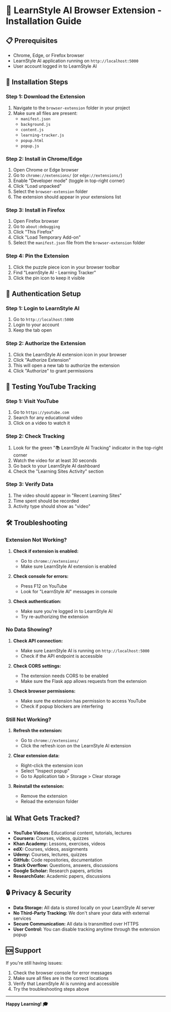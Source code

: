 # 🚀 LearnStyle AI Browser Extension - Installation Guide

## 📋 Prerequisites
- Chrome, Edge, or Firefox browser
- LearnStyle AI application running on `http://localhost:5000`
- User account logged in to LearnStyle AI

## 🔧 Installation Steps

### Step 1: Download the Extension
1. Navigate to the `browser-extension` folder in your project
2. Make sure all files are present:
   - `manifest.json`
   - `background.js`
   - `content.js`
   - `learning-tracker.js`
   - `popup.html`
   - `popup.js`

### Step 2: Install in Chrome/Edge
1. Open Chrome or Edge browser
2. Go to `chrome://extensions/` (or `edge://extensions/`)
3. Enable "Developer mode" (toggle in top-right corner)
4. Click "Load unpacked"
5. Select the `browser-extension` folder
6. The extension should appear in your extensions list

### Step 3: Install in Firefox
1. Open Firefox browser
2. Go to `about:debugging`
3. Click "This Firefox"
4. Click "Load Temporary Add-on"
5. Select the `manifest.json` file from the `browser-extension` folder

### Step 4: Pin the Extension
1. Click the puzzle piece icon in your browser toolbar
2. Find "LearnStyle AI - Learning Tracker"
3. Click the pin icon to keep it visible

## 🔐 Authentication Setup

### Step 1: Login to LearnStyle AI
1. Go to `http://localhost:5000`
2. Login to your account
3. Keep the tab open

### Step 2: Authorize the Extension
1. Click the LearnStyle AI extension icon in your browser
2. Click "Authorize Extension"
3. This will open a new tab to authorize the extension
4. Click "Authorize" to grant permissions

## 🎯 Testing YouTube Tracking

### Step 1: Visit YouTube
1. Go to `https://youtube.com`
2. Search for any educational video
3. Click on a video to watch it

### Step 2: Check Tracking
1. Look for the green "📚 LearnStyle AI Tracking" indicator in the top-right corner
2. Watch the video for at least 30 seconds
3. Go back to your LearnStyle AI dashboard
4. Check the "Learning Sites Activity" section

### Step 3: Verify Data
1. The video should appear in "Recent Learning Sites"
2. Time spent should be recorded
3. Activity type should show as "video"

## 🛠️ Troubleshooting

### Extension Not Working?
1. **Check if extension is enabled:**
   - Go to `chrome://extensions/`
   - Make sure LearnStyle AI extension is enabled

2. **Check console for errors:**
   - Press F12 on YouTube
   - Look for "LearnStyle AI" messages in console

3. **Check authentication:**
   - Make sure you're logged in to LearnStyle AI
   - Try re-authorizing the extension

### No Data Showing?
1. **Check API connection:**
   - Make sure LearnStyle AI is running on `http://localhost:5000`
   - Check if the API endpoint is accessible

2. **Check CORS settings:**
   - The extension needs CORS to be enabled
   - Make sure the Flask app allows requests from the extension

3. **Check browser permissions:**
   - Make sure the extension has permission to access YouTube
   - Check if popup blockers are interfering

### Still Not Working?
1. **Refresh the extension:**
   - Go to `chrome://extensions/`
   - Click the refresh icon on the LearnStyle AI extension

2. **Clear extension data:**
   - Right-click the extension icon
   - Select "Inspect popup"
   - Go to Application tab > Storage > Clear storage

3. **Reinstall the extension:**
   - Remove the extension
   - Reload the extension folder

## 📊 What Gets Tracked?

- **YouTube Videos:** Educational content, tutorials, lectures
- **Coursera:** Courses, videos, quizzes
- **Khan Academy:** Lessons, exercises, videos
- **edX:** Courses, videos, assignments
- **Udemy:** Courses, lectures, quizzes
- **GitHub:** Code repositories, documentation
- **Stack Overflow:** Questions, answers, discussions
- **Google Scholar:** Research papers, articles
- **ResearchGate:** Academic papers, discussions

## 🔒 Privacy & Security

- **Data Storage:** All data is stored locally on your LearnStyle AI server
- **No Third-Party Tracking:** We don't share your data with external services
- **Secure Communication:** All data is transmitted over HTTPS
- **User Control:** You can disable tracking anytime through the extension popup

## 🆘 Support

If you're still having issues:
1. Check the browser console for error messages
2. Make sure all files are in the correct locations
3. Verify that LearnStyle AI is running and accessible
4. Try the troubleshooting steps above

---

**Happy Learning! 🎓**
